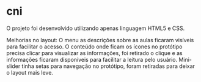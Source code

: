# cni
O projeto foi desenvolvido utilizando apenas linguagem HTML5 e CSS.

Melhorias no layout:
O menu as descrições sobre as aulas ficaram visíveis para facilitar o acesso.
O conteúdo onde ficam os ícones no protótipo precisa clicar para visualizar as informações, foi retirado o clique e as informações ficaram disponíveis para facilitar a leitura pelo usuário.
Mini-slider tinha setas para navegação no protótipo, foram retiradas para deixar o layout mais leve.


